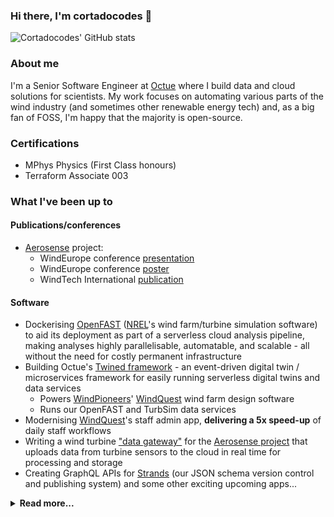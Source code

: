 ### Hi there, I'm cortadocodes 👋

![Cortadocodes' GitHub stats](https://github-readme-stats.vercel.app/api?username=cortadocodes&show_icons=true&theme=transparent&rank_icon=percentile&hide=stars&include_all_commits=true&number_format=long&show=prs_merged&custom_title=GitHub%20stats)

### About me
I'm a Senior Software Engineer at [Octue](https://octue.com) where I build data and cloud solutions for scientists. My work focuses
on automating various parts of the wind industry (and sometimes other renewable energy tech) and, as a big fan of FOSS, 
I'm happy that the majority is open-source.

### Certifications
- MPhys Physics (First Class honours)
- Terraform Associate 003

### What I've been up to

#### Publications/conferences
- [Aerosense](https://rtdt.ai/aerosense) project:
  - WindEurope conference [presentation](https://windeurope.org/tech2022/programme/sessions/monitoring-diagnostics/)
  - WindEurope conference [poster](https://windeurope.org/tech2022/programme/posters/PO022/)
  - WindTech International [publication](https://www.windtech-international.com/editorial-features/from-blade-to-bigquery) 

#### Software
- Dockerising [OpenFAST](https://github.com/OpenFAST/openfast/pull/2121) ([NREL](https://www.nrel.gov/)'s wind farm/turbine simulation software) to aid its deployment as part of a serverless cloud analysis pipeline, making analyses highly parallelisable, automatable, and scalable - all without the need for costly permanent infrastructure     
- Building Octue's [Twined framework](https://github.com/octue/octue-sdk-python) - an event-driven digital twin / microservices framework for easily running serverless digital twins and data services
  - Powers [WindPioneers](https://www.wind-pioneers.com/)' [WindQuest](https://www.wind-pioneers.com/services/windquest-smarter-tools/) wind farm design software
  - Runs our OpenFAST and TurbSim data services
- Modernising [WindQuest](https://www.wind-pioneers.com/services/windquest-smarter-tools/)'s staff admin app, **delivering a 5x speed-up** of daily staff workflows
- Writing a wind turbine ["data gateway"](https://github.com/aerosense-ai/data-gateway) for the [Aerosense project](https://rtdt.ai/aerosense) that uploads data from turbine sensors to the cloud in real time for processing and storage
- Creating GraphQL APIs for [Strands](https://strands.octue.com/) (our JSON schema version control and publishing system) and some other exciting upcoming apps...

<details>

<summary><b>Read more...</b></summary>

- Creating a global [Elevations Service](https://github.com/octue/windeurope72hours-elevations-populator), [API](https://github.com/octue/windeurope72hours-elevations-api) and [python client](https://github.com/octue/windeurope72hours-elevations-client-python) that uses the [NASA Copernicus dataset](https://dataspace.copernicus.eu/) and the [H3 hexagonal hierarchical coordinate system](https://h3geo.org/) to provide the elevation of any coordinate on the planet
- Working on our [other tools](https://www.octue.com/tools):
  - Creating a suite of tools to automate Octue's release flow based on [Conventional Commits](https://github.com/octue/conventional-commits) - automated release notes, Conventional Commit `pre-commit` hook, and semantic version checker
  - Writing a set of [reusable workflows](https://github.com/octue/workflows) and [GitHub Actions](https://github.com/octue?q=github+action&type=all&language=&sort=) to automate deployment and management of Octue APIs and data services



### Skills
- Cloud computing/engineering with a focus on event-driven serverless microservices
- Containerisation/dockerisation
- Writing REST and GraphQL Django APIs
- Writing and publishing python libraries
- Writing data services to automate and scale previously manual data processing
- Automating devops with GitHub Actions, pre-commit, and other tools

### My approach
- Test-driven
- Modular
- Clean coding
- Automated CI/CD
- [Conventional Commits](https://github.com/octue/conventional-commits) for automated semantic releases and release notes

</details>
